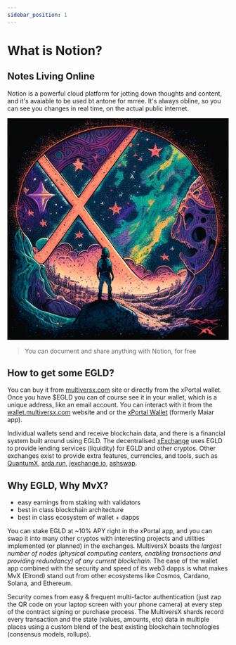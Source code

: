 ```yaml
---
sidebar_position: 1
---
```


# What is Notion?

## Notes Living Online

Notion is a powerful cloud platform for jotting down thoughts and content, and it's avaiable to be used bt antone for mrree.  It's always obline, so you can see you changes in real time, on the actual public internet.

![multiversX](./multiversX.png)
> You can document and share anything with Notion, for free

## How to get some EGLD?

You can buy it from [multiversx.com](https://multiversx.com) site or directly from the xPortal wallet. Once you have $EGLD you can of course see it in your wallet, which is a unique address, like an email account. You can interact with it from the [wallet.multiversx.com](https://wallet.multiversx.com) website and or the [xPortal Wallet](https://xport.al/referral/o6q0in3yh6/) (formerly Maiar app).

Individual wallets send and receive blockchain data, and there is a financial system built around using EGLD. The decentralised [xExchange](https://xexchange.com) uses EGLD to provide lending services (liquidity) for EGLD and other cryptos. Other exchanges exist to provide extra features, currencies, and tools, such as [QuantumX](https://www.quantumx.network/), [arda.run](https://arda.run), [jexchange.io](https://jexchange.io), [ashswap](https://ashswap.io/).

## Why EGLD, Why MvX?

+ easy earnings from staking with validators
+ best in class blockchain architecture
+ best in class ecosystem of wallet + dapps

You can stake EGLD at ~10% APY right in the xPortal app, and you can swap it into many other cryptos with interesting projects and utilities implemented (or planned) in the exchanges. MultiversX boasts the *largest number of nodes (physical computing centers, enabling transactions and providing redundancy) of any current blockchain*. The ease of the wallet app combined with the security and speed of its web3 dapps is what makes MvX (Elrond) stand out from other ecosystems like Cosmos, Cardano, Solana, and Ethereum.

Security comes from easy & frequent multi-factor authentication (just zap the QR code on your laptop screen with your phone camera) at every step of the contract signing or purchase process. The MultiversX shards record every transaction and the state (values, amounts, etc) data in multiple places using a custom blend of the best existing blockchain technologies (consensus models, rollups).